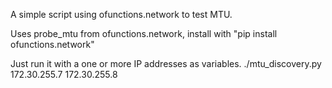 A simple script using ofunctions.network to test MTU.

Uses probe_mtu from ofunctions.network, install with "pip install ofunctions.network"


Just run it with a one or more IP addresses as variables.
./mtu_discovery.py 172.30.255.7 172.30.255.8